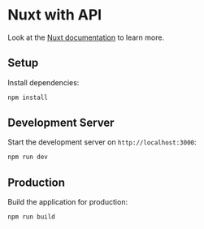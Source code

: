# Nuxt with API

Look at the [Nuxt documentation](https://nuxt.com/docs/getting-started/introduction) to learn more.

## Setup

Install dependencies:

```bash
npm install
```

## Development Server

Start the development server on `http://localhost:3000`:

```bash
npm run dev
```

## Production

Build the application for production:

```bash
npm run build
```
